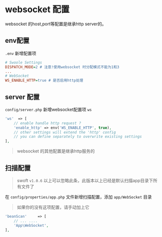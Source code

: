 # websocket 配置

websocket 的host,port等配置是继承http server的。

## env配置

`.env` 新增配置项

```ini
# Swoole Settings
DISPATCH_MODE=2 # 注意!使用websocket 时分配模式不能为1和3
...
# WebSocket
WS_ENABLE_HTTP=true # 是否启用http处理
```

## server 配置

`config/server.php` 新增websocket配置项 `ws`

```php
'ws'  => [
    // enable handle http request ?
    'enable_http' => env('WS_ENABLE_HTTP', true),
    // other settings will extend the 'http' config
    // you can define separately to overwrite existing settings
],
```

> websocket 的其他配置是继承http服务的

## 扫描配置

> swoft `v1.0.6` 以上可以忽略此条，此版本以上已经是默认扫描app目录下所有文件了

在 `config/properties/app.php` 文件新增扫描配置，添加 `app/WebSocket` 目录

> 如果你的没有这项配置，请手动加上它

```php
'beanScan'     => [
    // ... ....
    'App\WebSocket',
],
```
